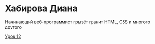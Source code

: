 # Хабирова Диана
Начинающий веб-программист грызёт гранит HTML, CSS и многого другого

[Урок 12](https://khabirova.github.io/lesson_12/ "Моя готовая домашка")
